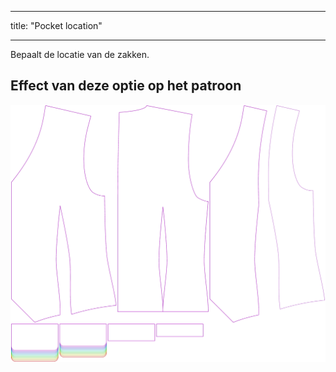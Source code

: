 - - -
title: "Pocket location"
- - -

Bepaalt de locatie van de zakken.

## Effect van deze optie op het patroon

![Deze afbeelding toont het effect van deze optie door meerdere varianten die een andere waarde hebben voor deze optie te vervangen](wahid_pocketlocation_sample.svg "Effect of this option on the pattern")
